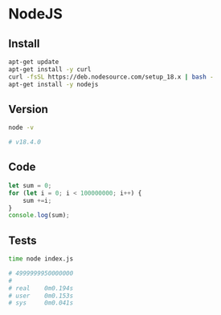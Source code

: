 # NodeJS

## Install

```bash
apt-get update
apt-get install -y curl
curl -fsSL https://deb.nodesource.com/setup_18.x | bash -
apt-get install -y nodejs
```

## Version

```bash
node -v

# v18.4.0
```

## Code

```js
let sum = 0;
for (let i = 0; i < 100000000; i++) {
    sum +=i;
}
console.log(sum);
```

## Tests

```bash
time node index.js

# 4999999950000000
# 
# real    0m0.194s
# user    0m0.153s
# sys     0m0.041s
```